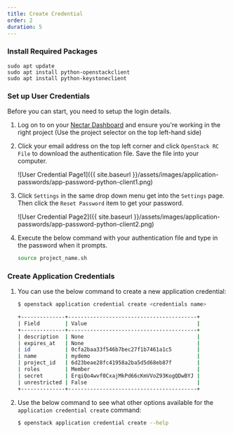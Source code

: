 ```yaml
---
title: Create Credential
order: 2
duration: 5
---
```


### Install Required Packages

```
sudo apt update
sudo apt install python-openstackclient
sudo apt install python-keystoneclient
```

### Set up User Credentials

Before you can start, you need to setup the login details.

1. Log on to on your [Nectar Dashboard](https://dashboard.rc.nectar.org.au) and ensure you're working in the right project (Use the project selector on the top left-hand side)
2. Click your email address on the top left corner and click `OpenStack RC File` to download the authentication file. Save the file into your computer.

    ![User Credential Page1]({{ site.baseurl }}/assets/images/application-passwords/app-password-python-client1.png)

3. Click `Settings` in the same drop down menu get into the `Settings` page. Then click the `Reset Password` item to get your password.

    ![User Credential Page2]({{ site.baseurl }}/assets/images/application-passwords/app-password-python-client2.png)


4. Execute the below command with your authentication file and type in the password when it prompts.

    ```bash
    source project_name.sh
    ```

### Create Application Credentials

1. You can use the below command to create a new application credential:

    ```bash
    $ openstack application credential create <credentials name>

    +--------------+-----------------------------------------+
    | Field        | Value                                   |
    +--------------+-----------------------------------------+
    | description  | None                                    |
    | expires_at   | None                                    |
    | id           | 0cfa2baa33f546b7bec27f1b7461a1c5        |
    | name         | mydemo                                  |
    | project_id   | 6d23beae28fc41958a2ba5d5d68eb87f        |
    | roles        | Member                                  |
    | secret       | ErqiQo4wvf0CxajMkPd66cKmVVoZ93KogQDwBYJ |
    | unrestricted | False                                   |
    +--------------+-----------------------------------------+
    ```

2. Use the below command to see what other options available for the `application credential create` command:

    ```bash
    $ openstack application credential create --help
    ```